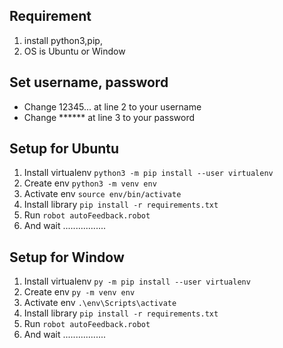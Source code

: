 ## Requirement
1. install python3,pip,
2. OS is Ubuntu or Window
## Set username, password
- Change 12345...  at line 2 to your username
- Change ******  at line 3 to your password
## Setup for Ubuntu
1. Install virtualenv `python3 -m pip install --user virtualenv`
2. Create env `python3 -m venv env`
3. Activate env `source env/bin/activate`
4. Install library `pip install -r requirements.txt`
5. Run `robot autoFeedback.robot`
6. And wait .................
## Setup for Window
1. Install virtualenv `py -m pip install --user virtualenv`
2. Create env `py -m venv env`
3. Activate env `.\env\Scripts\activate`
4. Install library `pip install -r requirements.txt`
5. Run `robot autoFeedback.robot`
6. And wait .................


